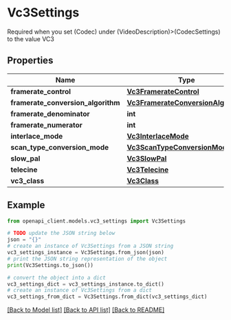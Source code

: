 # Vc3Settings

Required when you set (Codec) under (VideoDescription)>(CodecSettings) to the value VC3

## Properties

Name | Type | Description | Notes
------------ | ------------- | ------------- | -------------
**framerate_control** | [**Vc3FramerateControl**](Vc3FramerateControl.md) |  | [optional] 
**framerate_conversion_algorithm** | [**Vc3FramerateConversionAlgorithm**](Vc3FramerateConversionAlgorithm.md) |  | [optional] 
**framerate_denominator** | **int** |  | [optional] 
**framerate_numerator** | **int** |  | [optional] 
**interlace_mode** | [**Vc3InterlaceMode**](Vc3InterlaceMode.md) |  | [optional] 
**scan_type_conversion_mode** | [**Vc3ScanTypeConversionMode**](Vc3ScanTypeConversionMode.md) |  | [optional] 
**slow_pal** | [**Vc3SlowPal**](Vc3SlowPal.md) |  | [optional] 
**telecine** | [**Vc3Telecine**](Vc3Telecine.md) |  | [optional] 
**vc3_class** | [**Vc3Class**](Vc3Class.md) |  | [optional] 

## Example

```python
from openapi_client.models.vc3_settings import Vc3Settings

# TODO update the JSON string below
json = "{}"
# create an instance of Vc3Settings from a JSON string
vc3_settings_instance = Vc3Settings.from_json(json)
# print the JSON string representation of the object
print(Vc3Settings.to_json())

# convert the object into a dict
vc3_settings_dict = vc3_settings_instance.to_dict()
# create an instance of Vc3Settings from a dict
vc3_settings_from_dict = Vc3Settings.from_dict(vc3_settings_dict)
```
[[Back to Model list]](../README.md#documentation-for-models) [[Back to API list]](../README.md#documentation-for-api-endpoints) [[Back to README]](../README.md)


